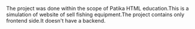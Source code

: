The project was done within the scope of Patika HTML education.This is a simulation of website of sell fishing equipment.The project contains only frontend side.It doesn't have a backend.
